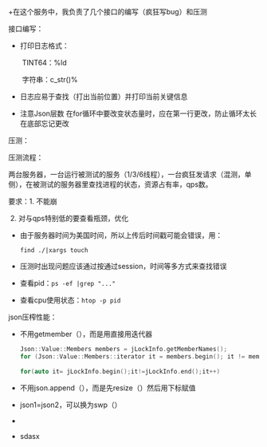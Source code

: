 +在这个服务中，我负责了几个接口的编写（疯狂写bug）和压测

接口编写：

   +   打印日志格式：
       
       ​	TINT64：%ld
       
       ​	字符串：c_str()%
    
   +   日志应易于查找（打出当前位置）并打印当前关键信息

   +   注意Json层数
      在for循环中要改变状态量时，应在第一行更改，防止循环太长在底部忘记更改

压测：

压测流程：

​	两台服务器，一台运行被测试的服务（1/3/6线程），一台疯狂发请求（混测，单侧），在被测试的服务器里查找进程的状态，资源占有率，qps数。

要求：1. 不能崩

​			2. 对与qps特别低的要查看瓶颈，优化

   + 由于服务器时间为美国时间，所以上传后时间戳可能会错误，用：

     `find ./|xargs touch`

   + 压测时出现问题应该通过按通过session，时间等多方式来查找错误

   + 查看pid：`ps -ef |grep "..."`

   + 查看cpu使用状态：`htop -p pid`

json压榨性能：
 +    不用getmember（），而是用直接用迭代器

      ```c++
      Json::Value::Members members = jLockInfo.getMemberNames();
      for (Json::Value::Members::iterator it = members.begin(); it != members.end(); it++)
          
      for(auto it= jLockInfo.begin();it!=jLockInfo.end();it++)
      ```

 +    不用json.append（），而是先resize（）然后用下标赋值

 +    json1=json2，可以换为swp（）

 +    

 +    sdasx

      






